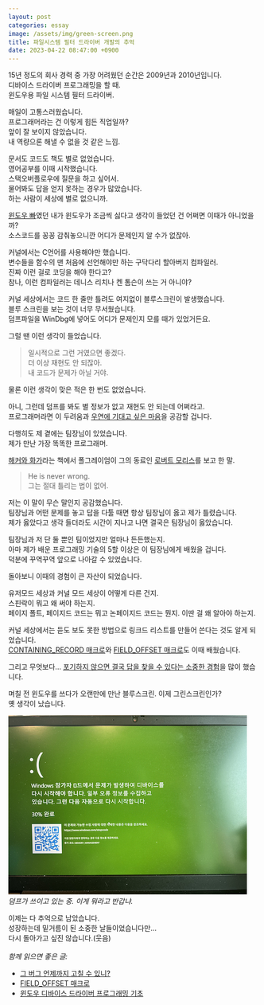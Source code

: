 ```yaml
---
layout: post
categories: essay
image: /assets/img/green-screen.png
title: 파일시스템 필터 드라이버 개발의 추억
date: 2023-04-22 08:47:00 +0900
---
```


15년 정도의 회사 경력 중 가장 어려웠던 순간은 2009년과 2010년입니다.  
디바이스 드라이버 프로그래밍을 할 때.  
윈도우용 파일 시스템 필터 드라이버.

매일이 고통스러웠습니다.  
프로그래머라는 건 이렇게 힘든 직업일까?  
앞이 잘 보이지 않았습니다.  
내 역량으론 해낼 수 없을 것 같은 느낌.

문서도 코드도 책도 별로 없었습니다.  
영어공부를 이때 시작했습니다.  
스택오버플로우에 질문을 하고 싶어서.  
물어봐도 답을 얻지 못하는 경우가 많았습니다.  
하는 사람이 세상에 별로 없으니까.

[윈도우 빠](/essay/2021/08/25/무슨-운영체제를-가장-좋아하나요.html)였던 내가 윈도우가 조금씩 싫다고 생각이 들었던 건 어쩌면 이때가 아니었을까?  
소스코드를 꽁꽁 감춰놓으니깐 어디가 문제인지 알 수가 없잖아.

커널에서는 C언어를 사용해야만 했습니다.  
변수들을 함수의 맨 처음에 선언해야만 하는 구닥다리 할아버지 컴파일러.  
진짜 이런 걸로 코딩을 해야 한다고?  
참나, 이런 컴파일러는 데니스 리치나 켄 톰슨이 쓰는 거 아니야?

커널 세상에서는 코드 한 줄만 틀려도 여지없이 블루스크린이 발생했습니다.  
블루 스크린을 보는 것이 너무 무서웠습니다.   
덤프파일을 WinDbg에 넣어도 어디가 문제인지 모를 때가 있었거든요.  

그럴 땐 이런 생각이 들었습니다.  
> 일시적으로 그런 거였으면 좋겠다.  
> 더 이상 재현도 안 되잖아.  
> 내 코드가 문제가 아닐 거야.  

물론 이런 생각이 맞은 적은 한 번도 없었습니다.

아니, 그런데 덤프를 봐도 별 정보가 없고 재현도 안 되는데 어쩌라고.  
프로그래머라면 이 두려움과 [우연에 기대고 싶은 마음](/programming/2014/03/06/프로그래밍의-첫-번째-규칙.html)을 공감할 겁니다.

다행히도 제 곁에는 팀장님이 있었습니다.  
제가 만난 가장 똑똑한 프로그래머.  

[해커와 화가](/essay/2008/03/23/hackers-and-painters.html)라는 책에서 폴그레이엄이 그의 동료인 [로버트 모리스](https://en.wikipedia.org/wiki/Robert_Tappan_Morris)를 보고 한 말.
> He is never wrong.  
> 그는 절대 틀리는 법이 없어.

저는 이 말이 무슨 말인지 공감했습니다.  
팀장님과 어떤 문제를 놓고 답을 다툴 때면 항상 팀장님이 옳고 제가 틀렸습니다.   
제가 옳았다고 생각 들더라도 시간이 지나고 나면 결국은 팀장님이 옳았습니다.

팀장님과 저 단 둘 뿐인 팀이었지만 얼마나 든든했는지.  
아마 제가 배운 프로그래밍 기술의 5할 이상은 이 팀장님에게 배웠을 겁니다.  
덕분에 꾸역꾸역 앞으로 나아갈 수 있었습니다.

돌아보니 이때의 경험이 큰 자산이 되었습니다.

유저모드 세상과 커널 모드 세상이 어떻게 다른 건지.  
스핀락이 뭐고 왜 써야 하는지.   
페이지 폴트, 페이지드 코드는 뭐고 논페이지드 코드는 뭔지. 이딴 걸 왜 알아야 하는지.

커널 세상에서는 듣도 보도 못한 방법으로 링크드 리스트를 만들어 쓴다는 것도 알게 되었습니다.  
[CONTAINING_RECORD 매크로](https://pyrasis.com/blog/entry/PracticalContainingRecordMacro)와 [FIELD_OFFSET 매크로](/programming/2011/03/01/FIELD_OFFSET-매크로.html)도 이때 배웠습니다.

그리고 무엇보다... [포기하지 않으면 결국 답을 찾을 수 있다는 소중한 경험](/essay/2021/11/23/포기하지-않으면-마법이-일어납니다.html)을 많이 했습니다.

며칠 전 윈도우를 쓰다가 오랜만에 만난 블루스크린. 이제 그린스크린인가?  
옛 생각이 났습니다.

![Windows blud screen](/assets/img/green-screen.png)  
*덤프가 쓰이고 있는 중. 이게 뭐라고 반갑냐.*

이제는 다 추억으로 남았습니다.  
성장하는데 밑거름이 된 소중한 날들이었습니다만...  
다시 돌아가고 싶진 않습니다.(웃음)
<br>
<br>
*함께 읽으면 좋은 글:*
* [그 버그 언제까지 고칠 수 있니?](/essay/2025/01/04/2025-how-long-do-you-think-fix-it.html)
* [FIELD_OFFSET 매크로](/programming/2011/03/01/FIELD_OFFSET-매크로.html)
* [윈도우 디바이스 드라이버 프로그래밍 기초](/programming/2011/05/23/윈도우에서-디바이스-드라이버를-만들-때-알아야-할-기초적인-내용들.html)